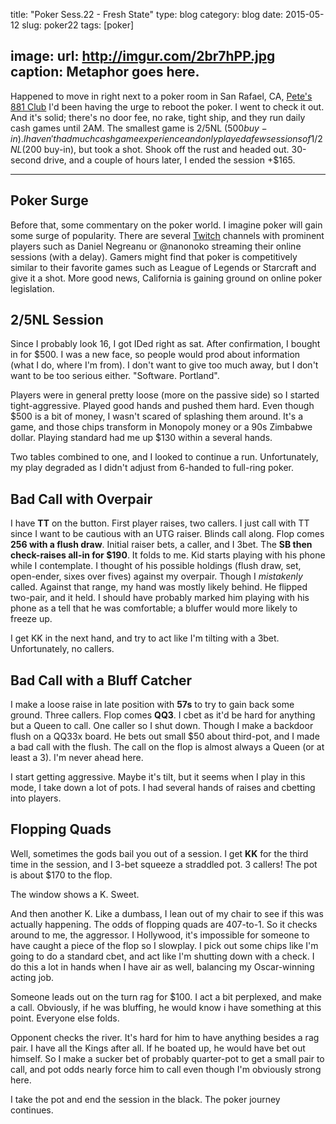 title: "Poker Sess.22 - Fresh State"
type: blog
category: blog
date: 2015-05-12
slug: poker22
tags: [poker]

image:
    url: http://imgur.com/2br7hPP.jpg
    caption: Metaphor goes here.
---

Happened to move in right next to a poker room in San Rafael, CA, [Pete's 881
Club](http://petes881club.com/) I'd been having the urge to reboot the poker. I
went to check it out. And it's solid; there's no door fee, no rake, tight ship,
and they run daily cash games until 2AM. The smallest game is 2/5NL ($500
buy-in). I haven't had much cash game experience and only played a few sessions
of 1/2NL ($200 buy-in), but took a shot. Shook off the rust and headed out.
30-second drive, and a couple of hours later, I ended the session +$165.

---

## Poker Surge

Before that, some commentary on the poker world. I imagine poker will gain some
surge of popularity. There are several [Twitch](http://twitch.tv) channels
with prominent players such as Daniel Negreanu or @nanonoko streaming their
online sessions (with a delay). Gamers might find that poker is competitively
similar to their favorite games such as League of Legends or Starcraft and
give it a shot. More good news, California is gaining ground on online poker
legislation.

## 2/5NL Session

Since I probably look 16, I got IDed right as sat.  After confirmation, I
bought in for $500. I was a new face, so people would prod about information
(what I do, where I'm from). I don't want to give too much away, but I don't
want to be too serious either. "Software. Portland".

Players were in general pretty loose (more on the passive side) so I started
tight-aggressive. Played good hands and pushed them hard. Even though $500 is a
bit of money, I wasn't scared of splashing them around. It's a game, and those
chips transform in Monopoly money or a 90s Zimbabwe dollar. Playing standard
had me up $130 within a several hands.

Two tables combined to one, and I looked to continue a run. Unfortunately, my
play degraded as I didn't adjust from 6-handed to full-ring poker.

## Bad Call with Overpair

I have **TT** on the button. First player raises, two callers. I just call with
TT since I want to be cautious with an UTG raiser. Blinds call along. Flop
comes **256 with a flush draw**. Initial raiser bets, a caller, and I 3bet. The
**SB then check-raises all-in for $190**. It folds to me. Kid starts playing
with his phone while I contemplate. I thought of his possible holdings (flush
draw, set, open-ender, sixes over fives) against my overpair. Though I
*mistakenly* called. Against that range, my hand was mostly likely behind. He
flipped two-pair, and it held. I should have probably marked him playing with
his phone as a tell that he was comfortable; a bluffer would more likely to
freeze up.

I get KK in the next hand, and try to act like I'm tilting with a 3bet.
Unfortunately, no callers.

## Bad Call with a Bluff Catcher

I make a loose raise in late position with **57s** to try to gain back some
ground. Three callers. Flop comes **QQ3**. I cbet as it'd be hard for anything
but a Queen to call. One caller so I shut down. Though I make a backdoor flush
on a QQ33x board. He bets out small $50 about third-pot, and I made a bad call
with the flush. The call on the flop is almost always a Queen (or at least a
3). I'm never ahead here.

I start getting aggressive. Maybe it's tilt, but it seems when I play in this
mode, I take down a lot of pots. I had several hands of raises and cbetting
into players.

## Flopping Quads

Well, sometimes the gods bail you out of a session. I get **KK** for the third
time in the session, and I 3-bet squeeze a straddled pot. 3 callers! The pot is
about $170 to the flop.

The window shows a K. Sweet.

And then another K. Like a dumbass, I lean out of my chair to see if this was
actually happening. The odds of flopping quads are 407-to-1. So it checks
around to me, the aggressor. I Hollywood, it's impossible for someone to have
caught a piece of the flop so I slowplay. I pick out some chips like I'm going
to do a standard cbet, and act like I'm shutting down with a check. I do this a
lot in hands when I have air as well, balancing my Oscar-winning acting job.

Someone leads out on the turn rag for $100. I act a bit perplexed, and make a
call. Obviously, if he was bluffing, he would know i have something at this
point. Everyone else folds.

Opponent checks the river. It's hard for him to have anything besides a rag
pair. I have all the Kings after all. If he boated up, he would have bet out
himself. So I make a sucker bet of probably quarter-pot to get a small pair to
call, and pot odds nearly force him to call even though I'm obviously strong
here.

I take the pot and end the session in the black. The poker journey continues.
